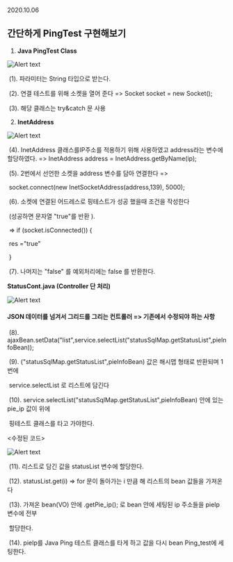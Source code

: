 2020.10.06

## 간단하게 PingTest 구현해보기 

1. **Java PingTest Class**

![Alert text](./img/p6.png)



​    (1). 파라미터는 String 타입으로 받는다.

​    (2). 연결 테스트를 위해 소켓을 열어 준다 => Socket socket = new Socket();

​    (3). 해당 클래스는 try&catch 문 사용





2. **InetAddress**

![Alert text](./img/p7.png)

​     (4). InetAddress 클래스를IP주소를 적용하기 위해 사용하였고 address라는 변수에 할당하였다. => 			InetAddress address = InetAddress.getByName(ip);  

​    (5). 2번에서 선언한 소켓을 address 변수를 담아 연결한다 => 

​			socket.connect(new InetSocketAddress(address,139), 5000);

​    (6). 소켓에 연결된 어드레스로 핑테스트가 성공 했을때 조건을 작성한다

​			(성공하면 문자열 "true"를 반환 ).

​        	=> if (socket.isConnected()) {

​           	res ="true"

​       		 }

​    (7). 나머지는 "false" 를 예외처리에는 false 를 반환한다.



 **StatusCont.java (Controller 단 처리)**

![Alert text](./img/p9.png)

 

#### JSON 데이터를 넘겨서 그리드를 그리는 컨트롤러   => 기존에서 수정되야 하는 사항

​    (8). ajaxBean.setData("list",service.selectList("statusSqlMap.getStatusList",pieInfoBean));

​    (9).  ("statusSqlMap.getStatusList",pieInfoBean) 값은 해시맵 형태로 반환되며 1번에     

​            service.selectList 로 리스트에 담긴다

​    (10).  service.selectList("statusSqlMap.getStatusList",pieInfoBean) 안에 있는 pie_ip 값이 위에 

​             핑테스트 클래스를 타고 가야한다. 





   <수정된 코드> 

![Alert text](./img/p11.png)

​       (11).  리스트로 담긴 값을 statusList 변수에 할당한다.

​       (12).  statusList.get(i) => for 문이 돌아가는 i 만큼 해 리스트의 bean 값들을 가져온다

​       (13). 가져온 bean(VO) 안에 .getPie_ip(); 로 bean 안에 세팅된 ip 주소들을 pieIp 변수에 전부 

​				할당한다. 

​       (14).  pieIp를 Java Ping 테스트 클래스를 타게 하고 값을 다시 bean Ping_test에 세팅한다.
